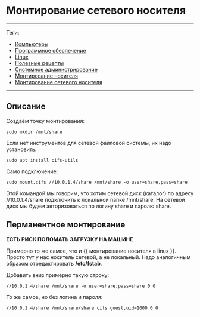 # Монтирование сетевого носителя



---

Теги:

- [Компьютеры](../../_tags/Компьютеры.md)
- [Программное обеспечение](../../_tags/Программное%20обеспечение.md)
- [Linux](../../_tags/Linux.md)
- [Полезные рецепты](../../_tags/Полезные%20рецепты.md)
- [Системное администрирование](../../_tags/Системное%20администрирование.md)
- [Монтирование носителя](../../_tags/Монтирование%20носителя.md)
- [Монтирование сетевого носителя](../../_tags/Монтирование%20сетевого%20носителя.md)

---

## Описание

Создаём точку монтирования:

```shell
sudo mkdir /mnt/share
```

Если нет инструментов для сетевой файловой системы, их надо установить:

```shell
sudo apt install cifs-utils
```

Само подключение:

```shell
sudo mount.cifs //10.0.1.4/share /mnt/share -o user=share,pass=share
```

Этой командой мы говорим, что хотим сетевой диск (каталог) по адресу
//10.0.1.4/share подключить к локальной папке /mnt/share. На сетевой диск мы
будем авторизоваться по логину share и паролю share.

## Перманентное монтирование

**ЕСТЬ РИСК ПОЛОМАТЬ ЗАГРУЗКУ НА МАШИНЕ**

Примерно то же самое, что и {{ монтирование носителя в linux }}. Просто тут у
нас носитель сетевой, а не локальный. Надо аналогичным образом
отредактировать **/etc/fstab**.

Добавить вниз примерно такую строку:

```shell
//10.0.1.4/share /mnt/share -o user=share,pass=share 0 0
```

То же самое, но без логина и пароля:

```shell
//10.0.1.4/share /mnt/share/share cifs guest,uid=1000 0 0
```
